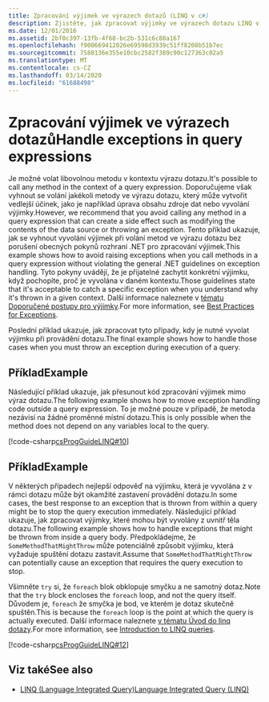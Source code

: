 ```yaml
---
title: Zpracování výjimek ve výrazech dotazů (LINQ v c#)
description: Zjistěte, jak zpracovat výjimky ve výrazech dotazu LINQ v c#.
ms.date: 12/01/2016
ms.assetid: 2bf0c397-13fb-4f68-bc2b-531c6c88a167
ms.openlocfilehash: f900669412026e69598d3939c51ff8208b51b7ec
ms.sourcegitcommit: 7588136e355e10cbc2582f389c90c127363c02a5
ms.translationtype: MT
ms.contentlocale: cs-CZ
ms.lasthandoff: 03/14/2020
ms.locfileid: "61688498"
---
```

# <a name="handle-exceptions-in-query-expressions"></a><span data-ttu-id="29080-103">Zpracování výjimek ve výrazech dotazů</span><span class="sxs-lookup"><span data-stu-id="29080-103">Handle exceptions in query expressions</span></span>

<span data-ttu-id="29080-104">Je možné volat libovolnou metodu v kontextu výrazu dotazu.</span><span class="sxs-lookup"><span data-stu-id="29080-104">It's possible to call any method in the context of a query expression.</span></span> <span data-ttu-id="29080-105">Doporučujeme však vyhnout se volání jakékoli metody ve výrazu dotazu, který může vytvořit vedlejší účinek, jako je například úprava obsahu zdroje dat nebo vyvolání výjimky.</span><span class="sxs-lookup"><span data-stu-id="29080-105">However, we recommend that you avoid calling any method in a query expression that can create a side effect such as modifying the contents of the data source or throwing an exception.</span></span> <span data-ttu-id="29080-106">Tento příklad ukazuje, jak se vyhnout vyvolání výjimek při volání metod ve výrazu dotazu bez porušení obecných pokynů rozhraní .NET pro zpracování výjimek.</span><span class="sxs-lookup"><span data-stu-id="29080-106">This example shows how to avoid raising exceptions when you call methods in a query expression without violating the general .NET guidelines on exception handling.</span></span> <span data-ttu-id="29080-107">Tyto pokyny uvádějí, že je přijatelné zachytit konkrétní výjimku, když pochopíte, proč je vyvolána v daném kontextu.</span><span class="sxs-lookup"><span data-stu-id="29080-107">Those guidelines state that it's acceptable to catch a specific exception when you understand why it's thrown in a given context.</span></span> <span data-ttu-id="29080-108">Další informace naleznete v [tématu Doporučené postupy pro výjimky](../../standard/exceptions/best-practices-for-exceptions.md).</span><span class="sxs-lookup"><span data-stu-id="29080-108">For more information, see [Best Practices for Exceptions](../../standard/exceptions/best-practices-for-exceptions.md).</span></span>

<span data-ttu-id="29080-109">Poslední příklad ukazuje, jak zpracovat tyto případy, kdy je nutné vyvolat výjimku při provádění dotazu.</span><span class="sxs-lookup"><span data-stu-id="29080-109">The final example shows how to handle those cases when you must throw an exception during execution of a query.</span></span>

## <a name="example"></a><span data-ttu-id="29080-110">Příklad</span><span class="sxs-lookup"><span data-stu-id="29080-110">Example</span></span>

<span data-ttu-id="29080-111">Následující příklad ukazuje, jak přesunout kód zpracování výjimek mimo výraz dotazu.</span><span class="sxs-lookup"><span data-stu-id="29080-111">The following example shows how to move exception handling code outside a query expression.</span></span> <span data-ttu-id="29080-112">To je možné pouze v případě, že metoda nezávisí na žádné proměnné místní dotazu.</span><span class="sxs-lookup"><span data-stu-id="29080-112">This is only possible when the method does not depend on any variables local to the query.</span></span>

[!code-csharp[csProgGuideLINQ#10](~/samples/snippets/csharp/concepts/linq/how-to-handle-exceptions-in-query-expressions_1.cs)]

## <a name="example"></a><span data-ttu-id="29080-113">Příklad</span><span class="sxs-lookup"><span data-stu-id="29080-113">Example</span></span>

<span data-ttu-id="29080-114">V některých případech nejlepší odpověď na výjimku, která je vyvolána z v rámci dotazu může být okamžité zastavení provádění dotazu.</span><span class="sxs-lookup"><span data-stu-id="29080-114">In some cases, the best response to an exception that is thrown from within a query might be to stop the query execution immediately.</span></span> <span data-ttu-id="29080-115">Následující příklad ukazuje, jak zpracovat výjimky, které mohou být vyvolány z uvnitř těla dotazu.</span><span class="sxs-lookup"><span data-stu-id="29080-115">The following example shows how to handle exceptions that might be thrown from inside a query body.</span></span> <span data-ttu-id="29080-116">Předpokládejme, že `SomeMethodThatMightThrow` může potenciálně způsobit výjimku, která vyžaduje spuštění dotazu zastavit.</span><span class="sxs-lookup"><span data-stu-id="29080-116">Assume that `SomeMethodThatMightThrow` can potentially cause an exception that requires the query execution to stop.</span></span>

<span data-ttu-id="29080-117">Všimněte `try` si, že `foreach` blok obklopuje smyčku a ne samotný dotaz.</span><span class="sxs-lookup"><span data-stu-id="29080-117">Note that the `try` block encloses the `foreach` loop, and not the query itself.</span></span> <span data-ttu-id="29080-118">Důvodem je, `foreach` že smyčka je bod, ve kterém je dotaz skutečně spuštěn.</span><span class="sxs-lookup"><span data-stu-id="29080-118">This is because the `foreach` loop is the point at which the query is actually executed.</span></span> <span data-ttu-id="29080-119">Další informace naleznete [v tématu Úvod do linq dotazy](../programming-guide/concepts/linq/introduction-to-linq-queries.md).</span><span class="sxs-lookup"><span data-stu-id="29080-119">For more information, see [Introduction to LINQ queries](../programming-guide/concepts/linq/introduction-to-linq-queries.md).</span></span>

[!code-csharp[csProgGuideLINQ#12](~/samples/snippets/csharp/concepts/linq/how-to-handle-exceptions-in-query-expressions_2.cs)]

## <a name="see-also"></a><span data-ttu-id="29080-120">Viz také</span><span class="sxs-lookup"><span data-stu-id="29080-120">See also</span></span>

- [<span data-ttu-id="29080-121">LINQ (Language Integrated Query)</span><span class="sxs-lookup"><span data-stu-id="29080-121">Language Integrated Query (LINQ)</span></span>](index.md)

